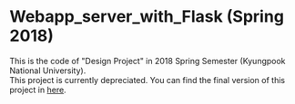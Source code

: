 # Webapp_server_with_Flask (Spring 2018)
This is the code of "Design Project" in 2018 Spring Semester (Kyungpook National University).  <br />
This project is currently depreciated. You can find the final version of this project in [here](https://github.com/sionji/webapp-server-fall-semester).


